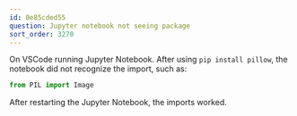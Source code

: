 ```yaml
---
id: 0e85cded55
question: Jupyter notebook not seeing package
sort_order: 3270
---
```


On VSCode running Jupyter Notebook. After using `pip install pillow`, the notebook did not recognize the import, such as:

```python
from PIL import Image
```

After restarting the Jupyter Notebook, the imports worked.